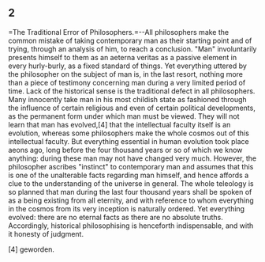 ## 2

=The Traditional Error of Philosophers.=--All philosophers make the
common mistake of taking contemporary man as their starting point and of
trying, through an analysis of him, to reach a conclusion. "Man"
involuntarily presents himself to them as an aeterna veritas as a
passive element in every hurly-burly, as a fixed standard of things. Yet
everything uttered by the philosopher on the subject of man is, in the
last resort, nothing more than a piece of testimony concerning man
during a very limited period of time. Lack of the historical sense is
the traditional defect in all philosophers. Many innocently take man in
his most childish state as fashioned through the influence of certain
religious and even of certain political developments, as the permanent
form under which man must be viewed. They will not learn that man has
evolved,[4] that the intellectual faculty itself is an evolution,
whereas some philosophers make the whole cosmos out of this intellectual
faculty. But everything essential in human evolution took place aeons
ago, long before the four thousand years or so of which we know
anything: during these man may not have changed very much. However, the
philosopher ascribes "instinct" to contemporary man and assumes that
this is one of the unalterable facts regarding man himself, and hence
affords a clue to the understanding of the universe in general. The
whole teleology is so planned that man during the last four thousand
years shall be spoken of as a being existing from all eternity, and
with reference to whom everything in the cosmos from its very inception
is naturally ordered. Yet everything evolved: there are no eternal facts
as there are no absolute truths. Accordingly, historical philosophising
is henceforth indispensable, and with it honesty of judgment.

[4] geworden.


